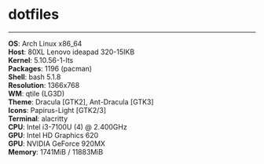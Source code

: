 # dotfiles

---------------- 
**OS**: Arch Linux x86_64<br/>
**Host**: 80XL Lenovo ideapad 320-15IKB<br/> 
**Kernel**: 5.10.56-1-lts<br/> 
**Packages**: 1196 (pacman)<br/> 
**Shell**: bash 5.1.8<br/> 
**Resolution**: 1366x768<br/> 
**WM**: qtile (LG3D)<br/> 
**Theme**: Dracula [GTK2], Ant-Dracula [GTK3]<br/> 
**Icons**: Papirus-Light [GTK2/3]<br/> 
**Terminal**: alacritty<br/> 
**CPU**: Intel i3-7100U (4) @ 2.400GHz<br/> 
**GPU**: Intel HD Graphics 620<br/> 
**GPU**: NVIDIA GeForce 920MX<br/> 
**Memory**: 1741MiB / 11883MiB<br/> 
